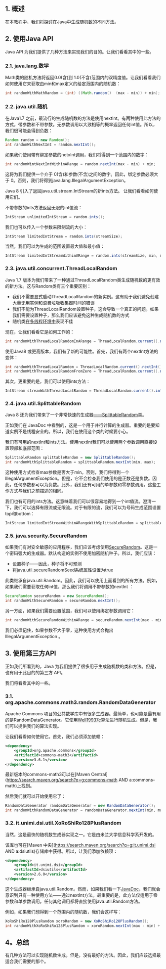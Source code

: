 ## 1. 概述

在本教程中，我们将探讨在Java中生成随机数的不同方法。

## 2. 使用Java API

Java API 为我们提供了几种方法来实现我们的目的。让我们看看其中的一些。

### 2.1. java.lang.数学

Math类的随机方法将返回0.0(含)到 1.0(不含)范围内的双精度值。让我们看看我们如何使用它来获取由min和max定义的给定范围内的随机数：

```java
int randomWithMathRandom = (int) ((Math.random()  (max - min)) + min);
```

### 2.2. java.util.随机

在Java1.7 之前，最流行的生成随机数的方法是使用nextInt。有两种使用此方法的方式，带参数和不带参数。无参数调用以大致相等的概率返回任何int值。所以，我们很可能会得到负数：

```java
Random random = new Random();
int randomWithNextInt = random.nextInt();
```

如果我们使用带有绑定参数的netxInt调用，我们将得到一个范围内的数字：

```java
int randomWintNextIntWithinARange = random.nextInt(max - min) + min;
```

这将为我们提供一个介于 0(含)和参数(不含)之间的数字。因此，绑定参数必须大于 0。否则，我们将得到java.lang.IllegalArgumentException。

Java 8 引入了返回java.util.stream.IntStream的新ints方法。 让我们看看如何使用它们。

不带参数的ints方法返回无限的int值流：

```java
IntStream unlimitedIntStream = random.ints();
```

我们也可以传入一个参数来限制流的大小：

```java
IntStream limitedIntStream = random.ints(streamSize);
```

当然，我们可以为生成的范围设置最大值和最小值：

```java
IntStream limitedIntStreamWithinARange = random.ints(streamSize, min, max);
```

### 2.3. java.util.concurrent.ThreadLocalRandom

Java 1.7 版本为我们带来了一种通过ThreadLocalRandom类生成随机数的更有效的新方法。这与Random类有三个重要区别：

-   我们不需要显式启动ThreadLocalRandom的新实例。这有助于我们避免创建大量无用实例和浪费垃圾收集器时间的错误
-   我们不能为ThreadLocalRandom设置种子，这会导致一个真正的问题。如果我们需要设置种子，那么我们应该避免这种生成随机数的方式
-   随机类[在多线程环境中](https://www.baeldung.com/java-thread-local-random)表现不佳

现在，让我们看看它是如何工作的：

```java
int randomWithThreadLocalRandomInARange = ThreadLocalRandom.current().nextInt(min, max);
```

使用Java8 或更高版本，我们有了新的可能性。首先，我们有两个nextInt方法的变体：

```java
int randomWithThreadLocalRandom = ThreadLocalRandom.current().nextInt();
int randomWithThreadLocalRandomFromZero = ThreadLocalRandom.current().nextInt(max);
```

其次，更重要的是，我们可以使用ints方法：

```java
IntStream streamWithThreadLocalRandom = ThreadLocalRandom.current().ints();
```

### 2.4. java.util.SplittableRandom

Java 8 还为我们带来了一个非常快速的生成器[——SplittableRandom](https://docs.oracle.com/en/java/javase/11/docs/api/java.base/java/util/SplittableRandom.html)类。

正如我们在 JavaDoc 中看到的，这是一个用于并行计算的生成器。重要的是要知道实例不是线程安全的。所以，我们在使用这个类的时候要小心。

我们有可用的nextInt和ints方法。使用nextInt我们可以使用两个参数调用直接设置顶部和底部范围：

```java
SplittableRandom splittableRandom = new SplittableRandom();
int randomWithSplittableRandom = splittableRandom.nextInt(min, max);
```

这种使用方式检查max参数是否大于min。否则，我们将得到一个IllegalArgumentException。但是，它不会检查我们使用的是正数还是负数。因此，任何参数都可以为负数。此外，我们还有可用的单参数和零参数调用。这些工作方式与我们之前描述的相同。

我们也有可用的ints方法。这意味着我们可以很容易地得到一个int值流。澄清一下，我们可以选择有限流或无限流。对于有限的流，我们可以为号码生成范围设置top和bottom：

```java
IntStream limitedIntStreamWithinARangeWithSplittableRandom = splittableRandom.ints(streamSize, min, max);
```

### 2.5. java.security.SecureRandom

如果我们有对安全敏感的应用程序，我们应该考虑使用[SecureRandom](https://www.baeldung.com/java-secure-random)。这是一个密码强大的生成器。默认构造的实例不使用加密随机种子。所以，我们应该：

-   设置种子——因此，种子将不可预测
-   将java.util.secureRandomSeed系统属性设置为true

此类继承自java.util.Random。因此，我们可以使用上面看到的所有方法。例如，如果我们需要获取任何int值，那么我们将调用不带参数的nextInt ：

```java
SecureRandom secureRandom = new SecureRandom();
int randomWithSecureRandom = secureRandom.nextInt();
```

另一方面，如果我们需要设置范围，我们可以使用绑定参数调用它：

```java
int randomWithSecureRandomWithinARange = secureRandom.nextInt(max - min) + min;
```

我们必须记住，如果参数不大于零，这种使用方式会抛出IllegalArgumentException 。

## 3. 使用第三方API

正如我们所看到的，Java 为我们提供了很多用于生成随机数的类和方法。但是，也有用于此目的的第三方 API。

我们将看看其中的一些。

### 3.1. org.apache.commons.math3.random.RandomDataGenerator

Apache Commons 项目的公共数学库中有很多生成器。最简单，也可能是最有用的是RandomDataGenerator。它使用[Well19937c](https://en.wikipedia.org/wiki/Well_equidistributed_long-period_linear)算法进行随机生成。但是，我们可以提供我们的算法实现。

让我们看看如何使用它。首先，我们必须添加依赖：

```xml
<dependency>
    <groupId>org.apache.commons</groupId>
    <artifactId>commons-math3</artifactId>
    <version>3.6.1</version>
</dependency>
```

最新版本的commons-math3可以在[Maven Central](https://search.maven.org/search?q=g:commons-math AND a:commons-math)上找到。

然后我们就可以开始使用它了：

```java
RandomDataGenerator randomDataGenerator = new RandomDataGenerator();
int randomWithRandomDataGenerator = randomDataGenerator.nextInt(min, max);
```

### 3.2. it.unimi.dsi.util.XoRoShiRo128PlusRandom

当然，这是最快的随机数生成器实现之一。它是由米兰大学信息科学系开发的。

该库也可在[Maven 中央](https://search.maven.org/search?q=g:it.unimi.dsi AND a:dsiutils)存储库中获得。所以，让我们添加依赖项：

```xml
<dependency>
    <groupId>it.unimi.dsi</groupId>
    <artifactId>dsiutils</artifactId>
    <version>2.6.0</version>
</dependency>
```

这个生成器继承自java.util.Random。然而，如果我们看一下[JavaDoc](http://dsiutils.di.unimi.it/docs/it/unimi/dsi/util/XoRoShiRo128PlusRandom.html)，我们就会意识到只有一种使用方法——通过nextInt方法。最重要的是，此方法仅适用于零参数和单参数调用。任何其他调用都将直接使用java.util.Random方法。

例如，如果我们想得到一个范围内的随机数，我们会这样写：

```java
XoRoShiRo128PlusRandom xoroRandom = new XoRoShiRo128PlusRandom();
int randomWithXoRoShiRo128PlusRandom = xoroRandom.nextInt(max - min) + min;
```

## 4。总结

有几种方法可以实现随机数生成。但是，没有最好的方法。因此，我们应该选择最适合我们需要的那个。